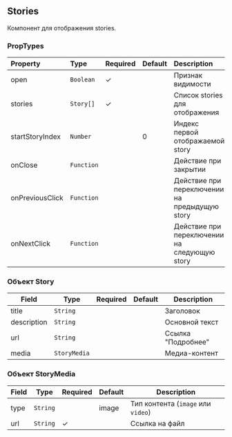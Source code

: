 ## Stories

Компонент для отображения stories.

### PropTypes

| Property        | Type       | Required | Default | Description                                   |
| :-------------- | :--------- | :------- | :------ | :-------------------------------------------- |
| open            | `Boolean`  | ✓        |         | Признак видимости                             |
| stories         | `Story[]`  | ✓        |         | Список stories для отображения                |
| startStoryIndex | `Number`   |          | 0       | Индекс первой отображаемой story              |
| onClose         | `Function` |          |         | Действие при закрытии                         |
| onPreviousClick | `Function` |          |         | Действие при переключении на предыдущую story |
| onNextClick     | `Function` |          |         | Действие при переключении на следующую story  |

### Объект Story

| Field       | Type         | Required | Default | Description        |
| ----------- | ------------ | -------- | ------- | ------------------ |
| title       | `String`     |          |         | Заголовок          |
| description | `String`     |          |         | Основной текст     |
| url         | `String`     |          |         | Ссылка "Подробнее" |
| media       | `StoryMedia` |          |         | Медиа-контент      |

### Объект StoryMedia

| Field | Type     | Required | Default | Description                        |
| ----- | -------- | -------- | ------- | ---------------------------------- |
| type  | `String` |          | image   | Тип контента (`image` или `video`) |
| url   | `String` | ✓        |         | Ссылка на файл                     |
